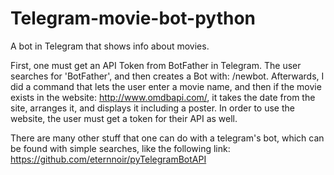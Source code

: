 # Telegram-movie-bot-python
A bot in Telegram that shows info about movies.

First, one must get an API Token from BotFather in Telegram. 
The user searches for 'BotFather', and then creates a Bot with: /newbot.
Afterwards, I did a command that lets the user enter a movie name, and then
if the movie exists in the website: http://www.omdbapi.com/, it takes the date from the site, arranges it,
and displays it including a poster. In order to use the website, the user must get a token for their API as well. 

There are many other stuff that one can do with a telegram's bot, which can be found with simple searches, like
the following link: https://github.com/eternnoir/pyTelegramBotAPI
